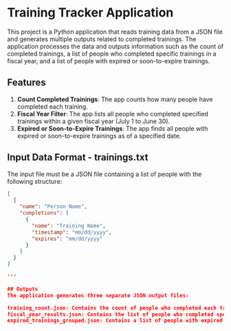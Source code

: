 
# Training Tracker Application

This project is a Python application that reads training data from a JSON file and generates multiple outputs related to completed trainings. The application processes the data and outputs information such as the count of completed trainings, a list of people who completed specific trainings in a fiscal year, and a list of people with expired or soon-to-expire trainings.

## Features

1. **Count Completed Trainings**: The app counts how many people have completed each training.
2. **Fiscal Year Filter**: The app lists all people who completed specified trainings within a given fiscal year (July 1 to June 30).
3. **Expired or Soon-to-Expire Trainings**: The app finds all people with expired or soon-to-expire trainings as of a specified date.

## Input Data Format - trainings.txt

The input file must be a JSON file containing a list of people with the following structure:

```json
[
  {
    "name": "Person Name",
    "completions": [
      {
        "name": "Training Name",
        "timestamp": "mm/dd/yyyy",
        "expires": "mm/dd/yyyy"
      }
    ]
  }
]

'''

## Outputs
The application generates three separate JSON output files:

training_count.json: Contains the count of people who completed each training.
fiscal_year_results.json: Contains the list of people who completed specified trainings in a given fiscal year.
expired_trainings_grouped.json: Contains a list of people with expired or soon-to-expire trainings as of a specified date, grouped by person.
